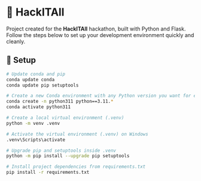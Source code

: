 # 🚀 HackITAll

Project created for the **HackITAll** hackathon, built with Python and Flask. Follow the steps below to set up your development environment quickly and cleanly.

## 🔧 Setup

```bash
# Update conda and pip
conda update conda
conda update pip setuptools

# Create a new Conda environment with any Python version you want for example:
conda create -n python311 python==3.11.*
conda activate python311

# Create a local virtual environment (.venv)
python -m venv .venv

# Activate the virtual environment (.venv) on Windows
.venv\Scripts\activate

# Upgrade pip and setuptools inside .venv
python -m pip install --upgrade pip setuptools

# Install project dependencies from requirements.txt
pip install -r requirements.txt
